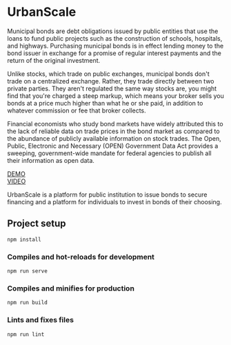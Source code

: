 # UrbanScale

Municipal bonds are debt obligations issued by public entities that use the loans to fund public projects such as the construction of schools, hospitals, and highways.
Purchasing municipal bonds is in effect lending money to the bond issuer in exchange for a promise of regular interest payments and the return of the original investment.

Unlike stocks, which trade on public exchanges, municipal bonds don't trade on a centralized exchange. Rather, they trade directly between two private parties.
They aren't regulated the same way stocks are, you might find that you're charged a steep markup, which means your broker sells you bonds at a price much higher than what he or she paid, in addition to whatever commission or fee that broker collects.

Financial economists who study bond markets have widely attributed this to the lack of reliable data on trade prices in the bond market as compared to the abundance of publicly available information on stock trades.
The Open, Public, Electronic and Necessary (OPEN) Government Data Act provides a sweeping, government-wide mandate for federal agencies to publish all their information as open data.

[DEMO](https://urbanscale.herokuapp.com/)  
[VIDEO](https://www.youtube.com/watch?v=RktVKbz6Avc)

UrbanScale is a platform for public institution to issue bonds to secure financing and a platform for individuals to invest in bonds of their choosing.

## Project setup
```
npm install
```

### Compiles and hot-reloads for development
```
npm run serve
```

### Compiles and minifies for production
```
npm run build
```

### Lints and fixes files
```
npm run lint
```
